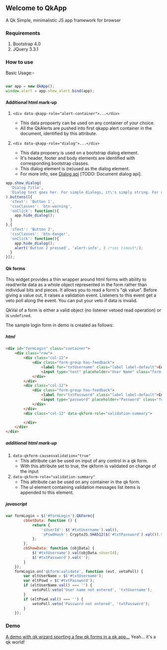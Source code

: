 ## Welcome to QkApp
A Qk Simple, minimalistic JS app framework for browser

### Requirements
1. Bootstrap 4.0
2. JQuery 3.3.1

### How to use

Basic Usage:-
```javascript

var app = new QkApp();
window.alert = app.show_alert.bind(app);
```
#### Additional html mark-up
1. `<div data-qkapp-role="alert-container">...</div>`
	- This data propoerty can be used on any container of your choice.
	- All the QkAlerts are pushed into first qkapp alert container in the
document, identified by this attribute.

2. `<div data-qkapp-role="dialog">...</div>`
	- This data propoery is used on a bootstrap dialog element.
	- It's header, footer and body elements are identified with corresponding bootstrap classes.
	- This dialog element is (re)used as the dialog element.
	- For more info, see [Dialog api](#dialog-api) [TODO: Document dialog api].

```javascript
app.show_dialog(
  'Dialog Title',
  'Dialog text goes her. For simple dialogs, it\'s simply string. For more complex interaction, you can use QkForm feature'
).buttons([{
  'sText': 'Button 1',
  'cssClasses': 'btn-warning',
  'onClick': function(){
    app.hide_dialog();
  }
},{
  'sText': 'Button 2',
  'cssClasses': 'btn-danger',
  'onClick': function(){
    app.hide_dialog();
    alert('Button 2 pressed', 'alert-info', 3 /*sec timout*/);
  }
}]);
```
#### Qk forms
This widget provides a thin wrapper around html forms with ability to
read/write data as a whole object represented in the form rather than
individual bits and pieces. It allows you to read a form's "qk value".
Before giving a value out, it raises a validation event. Listeners to this
event get a veto poll along the event. You can put your veto if data is invalid.

QkVal of a form is either a valid object (no listener vetoed read operation)
or is `undefined`.

The sample login form in demo is created as follows:
##### html
```html
<div id="formLogin" class="container">
	<div class="row">
		<div class="col-12">
			<div class="form-group has-feedback">
				<label for="txtUsername" class="label label-default">Enter user name</label>
				<input type="text" placeholder="User Name" class="form-control" id="txtUsername" data-qkform-causesvalidation="true">
			</div>
		</div>
		<div class="col-12">
			<div class="form-group has-feedback">
				<label for="txtPassword" class="label label-default">Enter password</label>
				<input type="password" placeholder="Password" class="form-control" id="txtPassword" data-qkform-causesvalidation="true">
			</div>
		</div>
		<div class="col-12" data-qkform-role="validation-summary">

		</div>
	</div>
</div>
```
##### additional html mark-up
1. `data-qkform-causesvalidation="true"`
	- This attribute can be used on input of any control in a qk form.
	- With this attribute set to true, the qkform is validated on change of the input
2. `data-qkform-role="validation-summary"`
	- This attribute can be used on any container in the qk form.
	- The ul element containing validation messages list items is appended to this element.

##### javascript
```javascript
var formLogin = $('#formLogin').QkForm({
        cbGetData: function () {
            return {
                'sUserId': $('#txtUsername').val(),
                'sPswdHash': CryptoJS.SHA512($('#txtPassword').val()).toString().toUpperCase()
            };
        },
        cbShowData: function (objData) {
            $('#txtUsername').val(objData.sUserId);
            $('#txtPassword').val('');
        }
    });
    formLogin.on('qkform:validate', function (evt, vetoPoll) {
        var eltUserName = $('#txtUsername');
        var eltPswd = $('#txtPassword');
        if (eltUserName.val() === '') {
            vetoPoll.veto('User name not entered', 'txtUsername');
        }
        if (eltPswd.val() === '') {
            vetoPoll.veto('Password not entered', 'txtPassword');
        }
    });
```
### Demo
[A demo with qk wizard sporting a few qk forms in a qk app...](https://bhave-abhay.github.io/qkapp/test/)
Yeah... it's a qk world!
